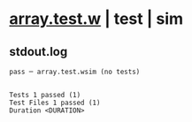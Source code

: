 # [array.test.w](../../../../../../examples/tests/sdk_tests/std/array.test.w) | test | sim

## stdout.log
```log
pass ─ array.test.wsim (no tests)
 
 
Tests 1 passed (1)
Test Files 1 passed (1)
Duration <DURATION>
```

